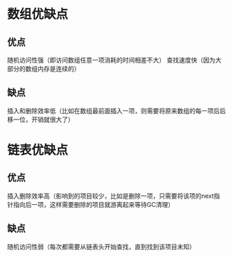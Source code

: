 #   数组优缺点
##  优点
随机访问性强（即访问数组任意一项消耗的时间相差不大）
查找速度快（因为大部分的数组内存是连续的）
##  缺点
插入和删除效率低（比如在数组最前面插入一项，则需要将原来数组的每一项后后移一位，开销就很大了）
#   链表优缺点
##  优点
插入删除效率高（影响到的项目较少，比如是删除一项，只需要将该项的next指针指向后一项，这样需要删除的项目就游离起来等待GC清理）
##  缺点
随机访问性弱（每次都需要从链表头开始查找，直到找到该项目未知）